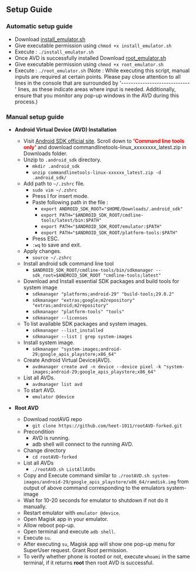 ## Setup Guide
### Automatic setup guide
- Download [install_emulator.sh](https://github.com/heet-1011/Android-Apk-Analysis/blob/main/prerequisite-setup/install_emulator.sh)
- Give executable permission using `chmod +x install_emulator.sh`
- Execute : `./install_emulator.sh`
- Once AVD is successfully installed Download [root_emulator.sh](https://github.com/heet-1011/Android-Apk-Analysis/blob/main/prerequisite-setup/root_emulator.sh)
- Give executable permission using `chmod +x root_emulator.sh`
- Execute : `./root_emulator.sh` (Note : While executing this script, manual inputs are required at certain points. Please pay close attention to all lines in the console that are surrounded by '-----------------------------' lines, as these indicate areas where input is needed. Additionally, ensure that you monitor any pop-up windows in the AVD during this process.)
### Manual setup guide
- **Android Virtual Device (AVD) Installation**
  * Visit [Android SDK official site](https://developer.android.com/studio#downloads). Scroll down to <span style="color: red;">**'Command line tools only'**</span> and download commandlinetools-linux_xxxxxxxx_latest.zip in Downloads folder. 
  * Unzip to `.android_sdk` directory.
    + `mkdir .android_sdk`
    + `unzip commandlinetools-linux-xxxxxx_latest.zip -d .android_sdk/`
  * Add path to `~/.zshrc` file.
    + `sudo vim ~/.zshrc`
    + Press I for insert mode.
    + Paste following path in the file :
      + `export ANDROID_SDK_ROOT="$HOME/Downloads/.android_sdk"`
      + `export PATH="$ANDROID_SDK_ROOT/cmdline-tools/latest/bin:$PATH"`
      + `export PATH="$ANDROID_SDK_ROOT/emulator:$PATH"`
      + `export PATH="$ANDROID_SDK_ROOT/platform-tools:$PATH"`
    + Press ESC.
    + `:wq` to save and exit.
  * Apply changes.
    + `source ~/.zshrc`
  * Install android sdk command line tool
    + `$ANDROID_SDK_ROOT/cmdline-tools/bin/sdkmanager --sdk_root=$ANDROID_SDK_ROOT "cmdline-tools;latest"`
  * Download and Install essential SDK packages and build tools for system image
    + `sdkmanager "platforms;android-29" "build-tools;29.0.2"`
    + `sdkmanager "extras;google;m2repository" "extras;android;m2repository"`
    + `sdkmanager "platform-tools" "tools"` 
    + `sdkmanager --licenses`
  * To list available SDK packages and system images.
    + `sdkmanager --list_installed`
    + `sdkmanager --list | grep system-images`
  * Install system image.
    + `sdkmanager "system-images;android-29;google_apis_playstore;x86_64"`
  * Create Android Virtual Device(AVD).
    + `avdmanager create avd -n device --device pixel -k "system-images;android-29;google_apis_playstore;x86_64"`
  * List all AVDs.
    + `avdmanager list avd`
  * To start AVD.
    + `emulator @device`

- **Root AVD**
  * Download rootAVG repo
    + `git clone https://github.com/heet-1011/rootAVD-forked.git`
  * Precondition
    + AVD is running.
    + adb shell will connect to the running AVD.
  * Change directory
    + `cd rootAVD-forked`
  * List all AVDs
    + `./rootAVD.sh ListAllAVDs`
  * Copy and Execute command similar to `./rootAVD.sh system-images/android-29/google_apis_playstore/x86_64/ramdisk.img` from output of above command corresponding to the emulators system-image
  * Wait for 10-20 seconds for emulator to shutdown if not do it manually.
  * Restart emulator with `emulator @device`.
  * Open Magisk app in your emulator.
  * Allow reboot pop-up.
  * Open terminal and execute `adb shell`.
  * Execute `su`.
  * After executing `su`, Magisk app will show one pop-up menu for SuperUser request. Grant Root permission.
  * To verify whether phone is rooted or not, execute `whoami` in the same terminal, if it returns **root** then root AVD is successful. 
